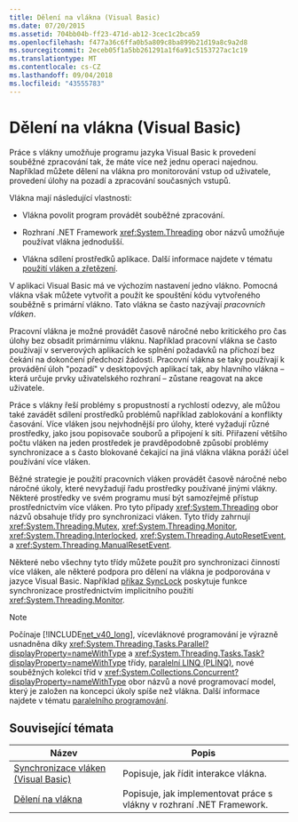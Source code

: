 ```yaml
---
title: Dělení na vlákna (Visual Basic)
ms.date: 07/20/2015
ms.assetid: 704bb04b-ff23-471d-ab12-3cec1c2bca59
ms.openlocfilehash: f477a36c6ffa0b5a809c8ba899b21d19a8c9a2d8
ms.sourcegitcommit: 2eceb05f1a5bb261291a1f6a91c5153727ac1c19
ms.translationtype: MT
ms.contentlocale: cs-CZ
ms.lasthandoff: 09/04/2018
ms.locfileid: "43555783"
---
```

# <a name="threading-visual-basic"></a>Dělení na vlákna (Visual Basic)
Práce s vlákny umožňuje programu jazyka Visual Basic k provedení souběžné zpracování tak, že máte více než jednu operaci najednou. Například můžete dělení na vlákna pro monitorování vstup od uživatele, provedení úlohy na pozadí a zpracování současných vstupů.  
  
 Vlákna mají následující vlastnosti:  
  
-   Vlákna povolit program provádět souběžné zpracování.  
  
-   Rozhraní .NET Framework <xref:System.Threading> obor názvů umožňuje používat vlákna jednodušší.  
  
-   Vlákna sdílení prostředků aplikace. Další informace najdete v tématu [použití vláken a zřetězení](../../../../standard/threading/using-threads-and-threading.md).  
  
 V aplikaci Visual Basic má ve výchozím nastavení jedno vlákno. Pomocná vlákna však můžete vytvořit a použít ke spouštění kódu vytvořeného souběžně s primární vlákno. Tato vlákna se často nazývají *pracovních vláken*.  
  
 Pracovní vlákna je možné provádět časově náročné nebo kritického pro čas úlohy bez obsadit primárnímu vláknu. Například pracovní vlákna se často používají v serverových aplikacích ke splnění požadavků na příchozí bez čekání na dokončení předchozí žádosti. Pracovní vlákna se taky používají k provádění úloh "pozadí" v desktopových aplikací tak, aby hlavního vlákna – která určuje prvky uživatelského rozhraní – zůstane reagovat na akce uživatele.  
  
 Práce s vlákny řeší problémy s propustností a rychlostí odezvy, ale můžou také zavádět sdílení prostředků problémů například zablokování a konflikty časování. Více vláken jsou nejvhodnější pro úlohy, které vyžadují různé prostředky, jako jsou popisovače souborů a připojení k síti. Přiřazení většího počtu vláken na jeden prostředek je pravděpodobně způsobí problémy synchronizace a s často blokované čekající na jiná vlákna vlákna poráží účel používání více vláken.  
  
 Běžné strategie je použití pracovních vláken provádět časově náročné nebo náročné úkoly, které nevyžadují řadu prostředky používané jinými vlákny. Některé prostředky ve svém programu musí být samozřejmě přístup prostřednictvím více vláken. Pro tyto případy <xref:System.Threading> obor názvů obsahuje třídy pro synchronizaci vláken. Tyto třídy zahrnují <xref:System.Threading.Mutex>, <xref:System.Threading.Monitor>, <xref:System.Threading.Interlocked>, <xref:System.Threading.AutoResetEvent>, a <xref:System.Threading.ManualResetEvent>.  
  
 Některé nebo všechny tyto třídy můžete použít pro synchronizaci činností více vláken, ale některé podpora pro dělení na vlákna je podporována v jazyce Visual Basic. Například [příkaz SyncLock](../../../../visual-basic/language-reference/statements/synclock-statement.md) poskytuje funkce synchronizace prostřednictvím implicitního použití <xref:System.Threading.Monitor>.  
  
> [!NOTE]
>  Počínaje [!INCLUDE[net_v40_long](~/includes/net-v40-long-md.md)], vícevláknové programování je výrazně usnadněna díky <xref:System.Threading.Tasks.Parallel?displayProperty=nameWithType> a <xref:System.Threading.Tasks.Task?displayProperty=nameWithType> třídy, [paralelní LINQ (PLINQ)](../../../../standard/parallel-programming/parallel-linq-plinq.md), nové souběžných kolekcí tříd v <xref:System.Collections.Concurrent?displayProperty=nameWithType> obor názvů a nové programovací model, který je založen na koncepci úkoly spíše než vlákna. Další informace najdete v tématu [paralelního programování](../../../../standard/parallel-programming/index.md).  
  
## <a name="related-topics"></a>Související témata  
  
|Název|Popis|  
|-----------|-----------------|  
|[Synchronizace vláken (Visual Basic)](../../../../visual-basic/programming-guide/concepts/threading/thread-synchronization.md)|Popisuje, jak řídit interakce vlákna.|  
|[Dělení na vlákna](../../../../standard/threading/index.md)|Popisuje, jak implementovat práce s vlákny v rozhraní .NET Framework.|
